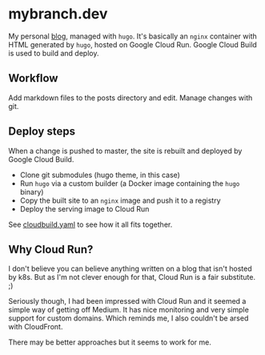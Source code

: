 # mybranch.dev

My personal [blog](https://blog.mybranch.dev), managed with `hugo`. It's basically an `nginx` container with HTML generated by `hugo`, hosted on Google Cloud Run. Google Cloud Build is used to build and deploy.

## Workflow
Add markdown files to the posts directory and edit. Manage changes with git.

## Deploy steps
When a change is pushed to master, the site is rebuilt and deployed by Google Cloud Build.
- Clone git submodules (hugo theme, in this case)
- Run `hugo` via a custom builder (a Docker image containing the `hugo` binary)
- Copy the built site to an `nginx` image and push it to a registry
- Deploy the serving image to Cloud Run

See [cloudbuild.yaml](cloudbuild.yaml) to see how it all fits together.

## Why Cloud Run?
I don't believe you can believe anything written on a blog that isn't hosted by k8s. But as I'm not clever enough for that, Cloud Run is a fair substitute. ;)

Seriously though, I had been impressed with Cloud Run and it seemed a simple way of getting off Medium. It has nice monitoring and very simple support for custom domains. Which reminds me, I also couldn't be arsed with CloudFront.

There may be better approaches but it seems to work for me.
